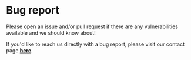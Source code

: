 # Bug report

Please open an issue and/or pull request if there are any vulnerabilities available and we should know about! 

If you'd like to reach us directly with a bug report, please visit our contact page [__here__](https://shakesco.netlify.app/contact).
